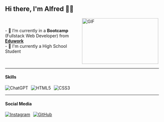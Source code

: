 ## Hi there, I'm Alfred 🚀🚀

<div style="display: flex; flex-wrap: wrap; align-items: center; justify-content: space-between;">
  <div style="flex: 1; min-width: 250px;">
    <p>
      - 🌱 I’m currently in a <b>Bootcamp</b> (Fullstack Web Developer) from <b><a href="https://eduwork.id" target="_blank">Eduwork</a></b><br>
      - 📖 I'm currently a High School Student
    </p>
  </div>
  <div style="flex: 1; min-width: 250px; align: right;">
    <img style="height: 150px; width: 250px;" alt="GIF" src="https://raw.githubusercontent.com/Zhyizhouu/Zhyizhouu/main/gif/acheron.gif"/>
  </div>
</div>

---

#### Skills

<div style="display: flex; flex-wrap: wrap; gap: 10px;">
  <img src="https://img.shields.io/badge/ChatGPT-74aa9c?style=for-the-badge&logo=openai&logoColor=white" alt="ChatGPT"/>
  <img src="https://img.shields.io/badge/HTML5-E34F26?style=for-the-badge&logo=html5&logoColor=white" alt="HTML5"/>
  <img src="https://img.shields.io/badge/CSS3-1572B6?style=for-the-badge&logo=css3&logoColor=white" alt="CSS3"/>
</div>

---

#### Social Media

<div style="display: flex; flex-wrap: wrap; gap: 10px;">
  <a href="https://www.instagram.com/frediioo">
    <img src="https://img.shields.io/badge/Instagram-E4405F?style=for-the-badge&logo=instagram&logoColor=white" alt="Instagram"/>
  </a>
  <a href="https://github.com/Zhyizhouu">
    <img src="https://img.shields.io/badge/GitHub-100000?style=for-the-badge&logo=github&logoColor=white" alt="GitHub"/>
  </a>
</div>

